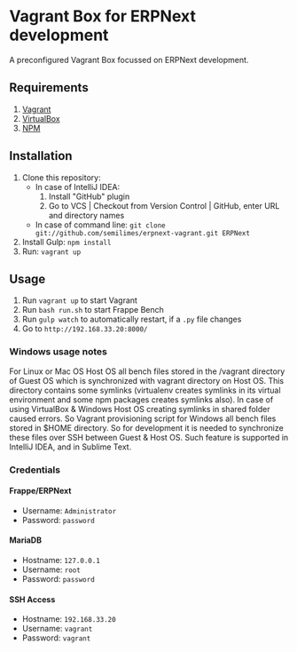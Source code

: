 # Vagrant Box for ERPNext development

A preconfigured Vagrant Box focussed on ERPNext development.

## Requirements

1. [Vagrant](https://www.vagrantup.com)
2. [VirtualBox](https://www.virtualbox.org)
3. [NPM](https://nodejs.org/)

## Installation

1. Clone this repository:
    - In case of IntelliJ IDEA:
        1. Install "GitHub" plugin
        2. Go to VCS | Checkout from Version Control | GitHub, enter URL and directory names
    - In case of command line: `git clone git://github.com/semilimes/erpnext-vagrant.git ERPNext`
2. Install Gulp: `npm install`
3. Run: `vagrant up`

## Usage

1. Run `vagrant up` to start Vagrant
2. Run `bash run.sh` to start Frappe Bench
3. Run `gulp watch` to automatically restart, if a `.py` file changes
4. Go to `http://192.168.33.20:8000/`

### Windows usage notes
For Linux or Mac OS Host OS all bench files stored in the /vagrant directory of Guest OS which
is synchronized with vagrant directory on Host OS. This directory contains some symlinks (virtualenv
creates symlinks in its virtual environment and some npm packages creates symlinks also). In case of using VirtualBox
& Windows Host OS creating symlinks in shared folder caused errors. So Vagrant provisioning script for Windows all
bench files stored in $HOME directory. So for development it is needed to synchronize these files over SSH between
Guest & Host OS. Such feature is supported in IntelliJ IDEA, and in Sublime Text.

### Credentials

#### Frappe/ERPNext
* Username: `Administrator`
* Password: `password`

#### MariaDB
* Hostname: `127.0.0.1`
* Username: `root`
* Password: `password`

#### SSH Access
* Hostname: `192.168.33.20`
* Username: `vagrant`
* Password: `vagrant`
